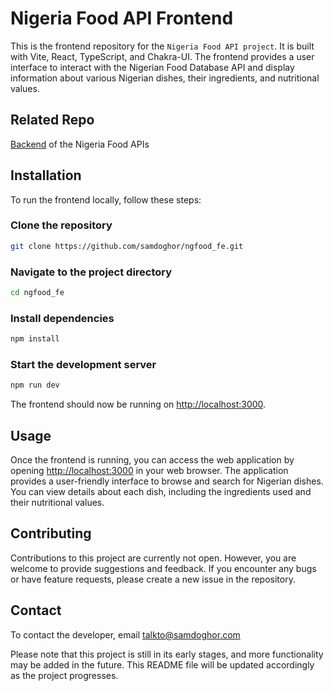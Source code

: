 # Nigeria Food API Frontend

This is the frontend repository for the `Nigeria Food API project`. It is built with Vite, React, TypeScript, and Chakra-UI. The frontend provides a user interface to interact with the Nigerian Food Database API and display information about various Nigerian dishes, their ingredients, and nutritional values.

## Related Repo

[Backend](https://github.com/samdoghor/ng-food-api) of the Nigeria Food APIs

## Installation

To run the frontend locally, follow these steps:

### Clone the repository

```bash Copy code
git clone https://github.com/samdoghor/ngfood_fe.git
```

### Navigate to the project directory

```bash Copy code
cd ngfood_fe
```

### Install dependencies

```bash Copy code
npm install
```

### Start the development server

```bash Copy code
npm run dev
```

The frontend should now be running on <http://localhost:3000>.

## Usage

Once the frontend is running, you can access the web application by opening <http://localhost:3000> in your web browser. The application provides a user-friendly interface to browse and search for Nigerian dishes. You can view details about each dish, including the ingredients used and their nutritional values.

## Contributing

Contributions to this project are currently not open. However, you are welcome to provide suggestions and feedback. If you encounter any bugs or have feature requests, please create a new issue in the repository.

## Contact

To contact the developer, email [talkto@samdoghor.com](mailto:talkto@sadoghor.com)

Please note that this project is still in its early stages, and more functionality may be added in the future. This README file will be updated accordingly as the project progresses.
